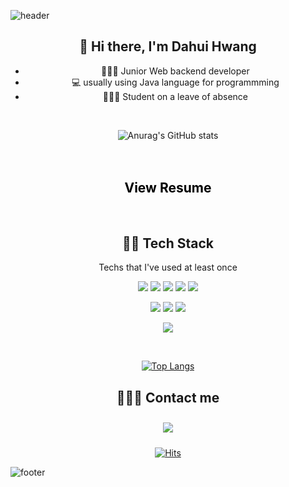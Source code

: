 ![header](https://capsule-render.vercel.app/api?section=header&color=FFE08C&height=250&type=waving&text=Dahui%20Hwang&fontAlignY=40&descAlignY=90)

<div align=center>

##  👋 Hi there, I'm Dahui Hwang

* 👩🏻‍💼   Junior Web backend developer
* 💻   usually using Java language for programmming
* 👩🏻‍🏫   Student on a leave of absence
<br>

![Anurag's GitHub stats](https://github-readme-stats.vercel.app/api?username=ekgml3765&show_icons=true&theme=radical)	
<br>
<br>
<h2 align="center">
    <a href="https://moored-ruby-569.notion.site/a8b28e52850e4c54b08958ade7094bf7" style="color: black; text-decoration: none;"> 
	View Resume
    </a>
</h2>
<br>
</hr>

## 👨‍💻 Tech Stack 
Techs that I've used at least once
<p align="center">
    <img src="https://img.shields.io/badge/Java-007396?style=flat-square&logo=Java&logoColor=white"/>
    <img src="https://img.shields.io/badge/Javascript-ffb13b?style=flat-square&logo=javascript&logoColor=white"/> 
    <img src="https://img.shields.io/badge/C-A8B9CC?style=flat-square&logo=C&logoColor=white"/>
    <img src="https://img.shields.io/badge/HTML-E34F26?style=flat-square&logo=html5&logoColor=white"/>
    <img src="https://img.shields.io/badge/CSS-1572B6?style=flat-square&logo=css3&logoColor=white"/>
</p>

<p align="center">
    <img src="https://img.shields.io/badge/Spring-6DB33F?style=flat-square&logo=Spring&logoColor=white"/>
    <img src="https://img.shields.io/badge/Android-3DDC84?style=flat-square&logo=android&logoColor=white"/>
    <img src="https://img.shields.io/badge/JSP-007396?style=flat-square&logo=java&logoColor=white"/>
</p>

<p align="center">
    <img src="https://img.shields.io/badge/Mysql-E6B91E?style=flat-square&logo=MySql&logoColor=white"/>
</p>
<br>

[![Top Langs](https://github-readme-stats.vercel.app/api/top-langs/?username=ekgml3765&layout=compact&theme=radical)](https://github.com/ekgml3765)

## 🙋🏻‍♀️ Contact me

<div align="center">
    <a href="mailto:ekgml3765@gmail.com">
        <img 
            src="https://img.shields.io/badge/Gmail-D14836?style=for-the-badge&logo=gmail&logoColor=white"
            style="height: auto; margin-left: 20px; margin-right: 20px; padding: 10px;"/>
    </a>    
</div>

[![Hits](https://hits.seeyoufarm.com/api/count/incr/badge.svg?url=https%3A%2F%2Fgithub.com%2Fekgml3765%2Fhit-counter&count_bg=%2362665E&title_bg=%23D772D1&icon=pocket.svg&icon_color=%23FFFFFF&title=hits&edge_flat=false)](https://hits.seeyoufarm.com)
</div>

![footer](https://capsule-render.vercel.app/api?section=footer&color=FFE08C&height=100&type=waving)
